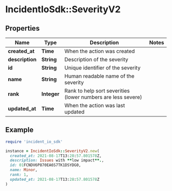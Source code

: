 # IncidentIoSdk::SeverityV2

## Properties

| Name | Type | Description | Notes |
| ---- | ---- | ----------- | ----- |
| **created_at** | **Time** | When the action was created |  |
| **description** | **String** | Description of the severity |  |
| **id** | **String** | Unique identifier of the severity |  |
| **name** | **String** | Human readable name of the severity |  |
| **rank** | **Integer** | Rank to help sort severities (lower numbers are less severe) |  |
| **updated_at** | **Time** | When the action was last updated |  |

## Example

```ruby
require 'incident_io_sdk'

instance = IncidentIoSdk::SeverityV2.new(
  created_at: 2021-08-17T13:28:57.801578Z,
  description: Issues with **low impact**.,
  id: 01FCNDV6P870EA6S7TK1DSYDG0,
  name: Minor,
  rank: 1,
  updated_at: 2021-08-17T13:28:57.801578Z
)
```

